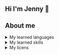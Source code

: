 ## Hi I'm Jenny 👋

## About me
<details>
<summary>My learned languages</summary>

| Rank | Languages |
|-----:|-----------|
|     1| Python |
|     2| Java |

</details>

<details>
<summary>My learned skills</summary>

| list | skills |
|-----:|-----------|
|     1| excel |
|     2| canva |
|     3| TQuant |
|     4| Stata |
|     5| Matlab |

</details>

<details>
<summary>My licens</summary>

| list | licens |
|-----:|-----------|
|     1| 人身保險業務員 |
|     2| 金融市場常識與職業道德 |
|     3| 金融科技力知識檢定 |
|     4| 信託業業務人員信託業務專業測驗 |

<!--
**jenny172/jenny172** is a ✨ _special_ ✨ repository because its `README.md` (this file) appears on your GitHub profile.

Here are some ideas to get you started:

- 🔭 I’m currently working on ...
- 🌱 I’m currently learning ...
- 👯 I’m looking to collaborate on ...
- 🤔 I’m looking for help with ...
- 💬 Ask me about ...
- 📫 How to reach me: ...
- 😄 Pronouns: ...
- ⚡ Fun fact: ...
-->
